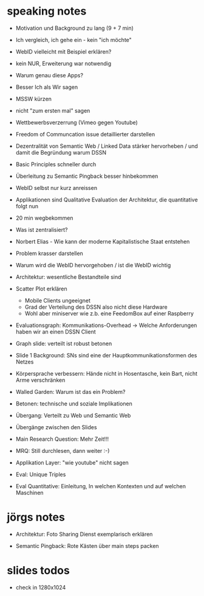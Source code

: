 # speaking notes

- Motivation und Background zu lang (9 + 7 min)
- Ich vergleich, ich gehe ein - kein "ich möchte"
- WebID vielleicht mit Beispiel erklären?
- kein NUR, Erweiterung war notwendig
- Warum genau diese Apps?
- Besser Ich als Wir sagen
- MSSW kürzen
- nicht "zum ersten mal" sagen
- Wettbewerbsverzerrung (Vimeo gegen Youtube)
- Freedom of Communcation issue detaillierter darstellen
- Dezentralität von Semantic Web / Linked Data stärker hervorheben / und damit
  die Begründung warum DSSN
- Basic Principles schneller durch
- Überleitung zu Semantic Pingback besser hinbekommen
- WebID selbst nur kurz anreissen
- Applikationen sind Qualitative Evaluation der Architektur, die quantitative
  folgt nun
- 20 min wegbekommen
- Was ist zentralisiert?
- Norbert Elias - Wie kann der moderne Kapitalistische Staat entstehen
- Problem krasser darstellen
- Warum wird die WebID hervorgehoben / ist die WebID wichtig
- Architektur: wesentliche Bestandteile sind
- Scatter Plot erklären
    - Mobile Clients ungeeignet
    - Grad der Verteilung des DSSN also nicht diese Hardware
    - Wohl aber miniserver wie z.b. eine FeedomBox auf einer Raspberry
- Evaluationsgraph: Kommunikations-Overhead -> Welche Anforderungen haben wir
  an einen DSSN Client
- Graph slide: verteilt ist robust betonen
- Slide 1 Background: SNs sind eine der Hauptkommunikationsformen des Netzes

- Körpersprache verbessern: Hände nicht in Hosentasche, kein Bart, nicht Arme
  verschränken

- Walled Garden: Warum ist das ein Problem?
- Betonen: technische und soziale Implikationen
- Übergang: Verteilt zu Web und Semantic Web
- Übergänge zwischen den Slides
- Main Research Question: Mehr Zeit!!!
- MRQ: Still durchlesen, dann weiter :-)
- Applikation Layer: "wie youtube" nicht sagen
- Eval: Unique Triples
- Eval Quantitative: Einleitung, In welchen Kontexten und auf welchen Maschinen

# jörgs notes

- Architektur: Foto Sharing Dienst exemplarisch erklären

- Semantic Pingback: Rote Kästen über main steps packen

# slides todos

- check in 1280x1024


